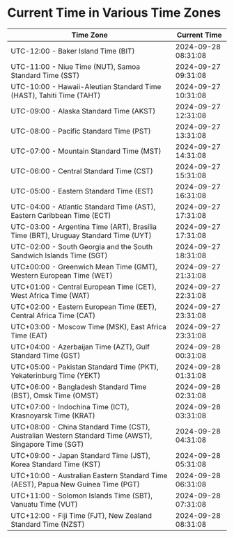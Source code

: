 # Current Time in Various Time Zones

| Time Zone | Current Time |
|-----------|--------------|
| UTC-12:00 - Baker Island Time (BIT) | 2024-09-28 08:31:08 |
| UTC-11:00 - Niue Time (NUT), Samoa Standard Time (SST) | 2024-09-27 09:31:08 |
| UTC-10:00 - Hawaii-Aleutian Standard Time (HAST), Tahiti Time (TAHT) | 2024-09-27 10:31:08 |
| UTC-09:00 - Alaska Standard Time (AKST) | 2024-09-27 12:31:08 |
| UTC-08:00 - Pacific Standard Time (PST) | 2024-09-27 13:31:08 |
| UTC-07:00 - Mountain Standard Time (MST) | 2024-09-27 14:31:08 |
| UTC-06:00 - Central Standard Time (CST) | 2024-09-27 15:31:08 |
| UTC-05:00 - Eastern Standard Time (EST) | 2024-09-27 16:31:08 |
| UTC-04:00 - Atlantic Standard Time (AST), Eastern Caribbean Time (ECT) | 2024-09-27 17:31:08 |
| UTC-03:00 - Argentina Time (ART), Brasília Time (BRT), Uruguay Standard Time (UYT) | 2024-09-27 17:31:08 |
| UTC-02:00 - South Georgia and the South Sandwich Islands Time (SGT) | 2024-09-27 18:31:08 |
| UTC±00:00 - Greenwich Mean Time (GMT), Western European Time (WET) | 2024-09-27 21:31:08 |
| UTC+01:00 - Central European Time (CET), West Africa Time (WAT) | 2024-09-27 22:31:08 |
| UTC+02:00 - Eastern European Time (EET), Central Africa Time (CAT) | 2024-09-27 23:31:08 |
| UTC+03:00 - Moscow Time (MSK), East Africa Time (EAT) | 2024-09-27 23:31:08 |
| UTC+04:00 - Azerbaijan Time (AZT), Gulf Standard Time (GST) | 2024-09-28 00:31:08 |
| UTC+05:00 - Pakistan Standard Time (PKT), Yekaterinburg Time (YEKT) | 2024-09-28 01:31:08 |
| UTC+06:00 - Bangladesh Standard Time (BST), Omsk Time (OMST) | 2024-09-28 02:31:08 |
| UTC+07:00 - Indochina Time (ICT), Krasnoyarsk Time (KRAT) | 2024-09-28 03:31:08 |
| UTC+08:00 - China Standard Time (CST), Australian Western Standard Time (AWST), Singapore Time (SGT) | 2024-09-28 04:31:08 |
| UTC+09:00 - Japan Standard Time (JST), Korea Standard Time (KST) | 2024-09-28 05:31:08 |
| UTC+10:00 - Australian Eastern Standard Time (AEST), Papua New Guinea Time (PGT) | 2024-09-28 06:31:08 |
| UTC+11:00 - Solomon Islands Time (SBT), Vanuatu Time (VUT) | 2024-09-28 07:31:08 |
| UTC+12:00 - Fiji Time (FJT), New Zealand Standard Time (NZST) | 2024-09-28 08:31:08 |

